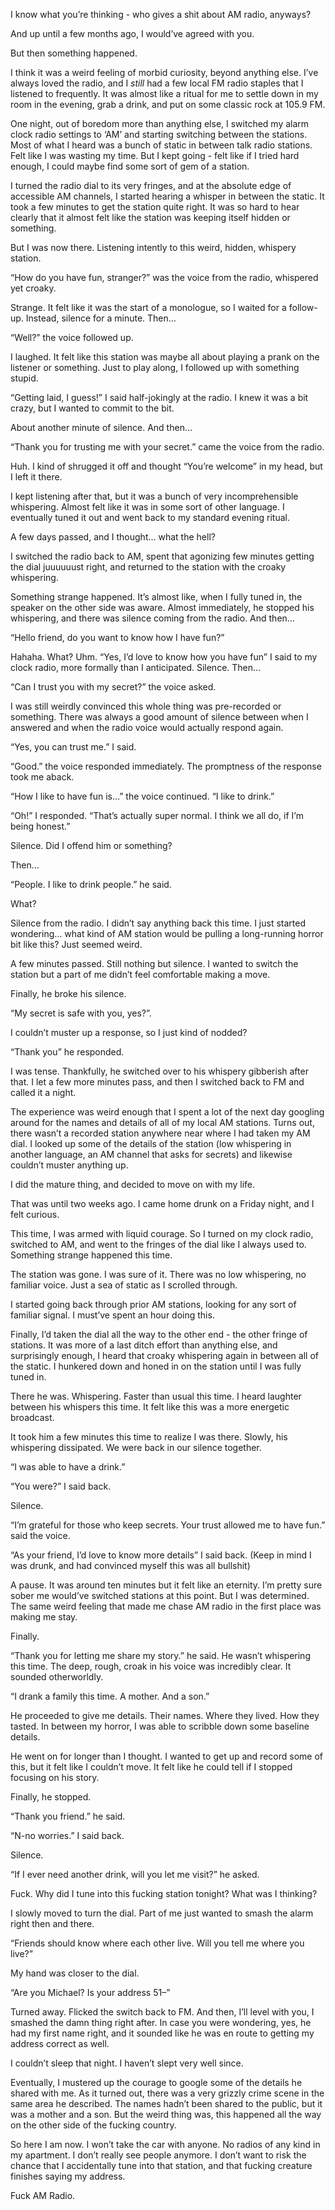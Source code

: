 I know what you’re thinking - who gives a shit about AM radio, anyways?

And up until a few months ago, I would’ve agreed with you. 

But then something happened.

I think it was a weird feeling of morbid curiosity, beyond anything else. I’ve always loved the radio, and I *still* had a few local FM radio staples that I listened to frequently. It was almost like a ritual for me to settle down in my room in the evening, grab a drink, and put on some classic rock at 105.9 FM. 

One night, out of boredom more than anything else, I switched my alarm clock radio settings to ‘AM’ and starting switching between the stations. Most of what I heard was a bunch of static in between talk radio stations. Felt like I was wasting my time. But I kept going - felt like if I tried hard enough, I could maybe find some sort of gem of a station.

I turned the radio dial to its very fringes, and at the absolute edge of accessible AM channels, I started hearing a whisper in between the static. It took a few minutes to get the station quite right. It was so hard to hear clearly that it almost felt like the station was keeping itself hidden or something.

But I was now there. Listening intently to this weird, hidden, whispery station. 

“How do you have fun, stranger?” was the voice from the radio, whispered yet croaky.

Strange. It felt like it was the start of a monologue, so I waited for a follow-up. Instead, silence for a minute. Then…

“Well?” the voice followed up.

I laughed. It felt like this station was maybe all about playing a prank on the listener or something. Just to play along, I followed up with something stupid. 

“Getting laid, I guess!” I said half-jokingly at the radio. I knew it was a bit crazy, but I wanted to commit to the bit. 

About another minute of silence. And then…

“Thank you for trusting me with your secret.” came the voice from the radio.

Huh. I kind of shrugged it off and thought “You’re welcome” in my head, but I left it there. 

I kept listening after that, but it was a bunch of very incomprehensible whispering. Almost felt like it was in some sort of other language. I eventually tuned it out and went back to my standard evening ritual.

A few days passed, and I thought... what the hell? 

I switched the radio back to AM, spent that agonizing few minutes getting the dial juuuuuust right, and returned to the station with the croaky whispering. 

Something strange happened. It’s almost like, when I fully tuned in, the speaker on the other side was aware. Almost immediately, he stopped his whispering, and there was silence coming from the radio. And then…

“Hello friend, do you want to know how I have fun?”

Hahaha. What? Uhm. “Yes, I’d love to know how you have fun” I said to my clock radio, more formally than I anticipated. Silence. Then... 

“Can I trust you with my secret?” the voice asked.

I was still weirdly convinced this whole thing was pre-recorded or something. There was always a good amount of silence between when I answered and when the radio voice would actually respond again. 

“Yes, you can trust me.” I said. 

“Good.” the voice responded immediately. The promptness of the response took me aback.

“How I like to have fun is…” the voice continued. “I like to drink.”

“Oh!” I responded. “That’s actually super normal. I think we all do, if I’m being honest.” 

Silence. Did I offend him or something? 

Then…

“People. I like to drink people.” he said. 

What? 

Silence from the radio. I didn’t say anything back this time. I just started wondering… what kind of AM station would be pulling a long-running horror bit like this? Just seemed weird.

A few minutes passed. Still nothing but silence. I wanted to switch the station but a part of me didn’t feel comfortable making a move.

Finally, he broke his silence.

“My secret is safe with you, yes?”.

I couldn’t muster up a response, so I just kind of nodded? 

“Thank you” he responded.

I was tense. Thankfully, he switched over to his whispery gibberish after that. I let a few more minutes pass, and then I switched back to FM and called it a night.

The experience was weird enough that I spent a lot of the next day googling around for the names and details of all of my local AM stations. Turns out, there wasn’t a recorded station anywhere near where I had taken my AM dial. I looked up some of the details of the station (low whispering in another language, an AM channel that asks for secrets) and likewise couldn’t muster anything up.

I did the mature thing, and decided to move on with my life.

That was until two weeks ago. I came home drunk on a Friday night, and I felt curious. 

This time, I was armed with liquid courage. So I turned on my clock radio, switched to AM, and went to the fringes of the dial like I always used to. Something strange happened this time. 

The station was gone. I was sure of it. There was no low whispering, no familiar voice. Just a sea of static as I scrolled through.

I started going back through prior AM stations, looking for any sort of familiar signal. I must’ve spent an hour doing this. 

Finally, I’d taken the dial all the way to the other end - the other fringe of stations. It was more of a last ditch effort than anything else, and surprisingly enough, I heard that croaky whispering again in between all of the static. I hunkered down and honed in on the station until I was fully tuned in.

There he was. Whispering. Faster than usual this time. I heard laughter between his whispers this time. It felt like this was a more energetic broadcast.

It took him a few minutes this time to realize I was there. Slowly, his whispering dissipated. We were back in our silence together.

“I was able to have a drink.” 

“You were?” I said back. 

Silence. 

“I’m grateful for those who keep secrets. Your trust allowed me to have fun.” said the voice.

“As your friend, I’d love to know more details” I said back. (Keep in mind I was drunk, and had convinced myself this was all bullshit)

A pause. It was around ten minutes but it felt like an eternity. I’m pretty sure sober me would’ve switched stations at this point. But I was determined. The same weird feeling that made me chase AM radio in the first place was making me stay.

Finally.

“Thank you for letting me share my story.” he said. He wasn’t whispering this time. The deep, rough, croak in his voice was incredibly clear. It sounded otherworldly.

“I drank a family this time. A mother. And a son.”

He proceeded to give me details. Their names. Where they lived. How they tasted. In between my horror, I was able to scribble down some baseline details.

He went on for longer than I thought. I wanted to get up and record some of this, but it felt like I couldn’t move. It felt like he could tell if I stopped focusing on his story. 

Finally, he stopped.

“Thank you friend.” he said.

“N-no worries.” I said back.

Silence.

“If I ever need another drink, will you let me visit?” he asked.

Fuck. Why did I tune into this fucking station tonight? What was I thinking?

I slowly moved to turn the dial. Part of me just wanted to smash the alarm right then and there.

“Friends should know where each other live. Will you tell me where you live?”

My hand was closer to the dial.

“Are you Michael? Is your address 51–”

Turned away. Flicked the switch back to FM. And then, I’ll level with you, I smashed the damn thing right after. In case you were wondering, yes, he had my first name right, and it sounded like he was en route to getting my address correct as well.

I couldn’t sleep that night. I haven’t slept very well since.

Eventually, I mustered up the courage to google some of the details he shared with me. As it turned out, there was a very grizzly crime scene in the same area he described. The names hadn’t been shared to the public, but it was a mother and a son. But the weird thing was, this happened all the way on the other side of the fucking country. 

So here I am now. I won’t take the car with anyone. No radios of any kind in my apartment. I don’t really see people anymore. I don’t want to risk the chance that I accidentally tune into that station, and that fucking creature finishes saying my address.

Fuck AM Radio.